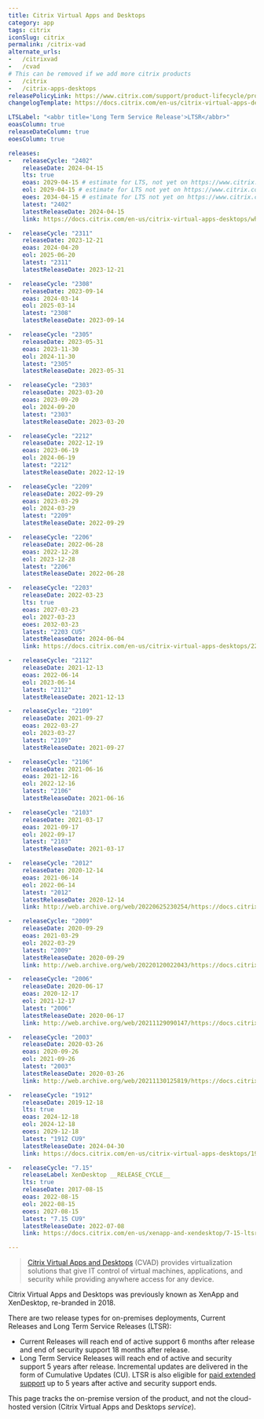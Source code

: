 ```yaml
---
title: Citrix Virtual Apps and Desktops
category: app
tags: citrix
iconSlug: citrix
permalink: /citrix-vad
alternate_urls:
-   /citrixvad
-   /cvad
# This can be removed if we add more citrix products
-   /citrix
-   /citrix-apps-desktops
releasePolicyLink: https://www.citrix.com/support/product-lifecycle/product-matrix.html
changelogTemplate: https://docs.citrix.com/en-us/citrix-virtual-apps-desktops/__RELEASE_CYCLE__/whats-new.html

LTSLabel: "<abbr title='Long Term Service Release'>LTSR</abbr>"
eoasColumn: true
releaseDateColumn: true
eoesColumn: true

releases:
-   releaseCycle: "2402"
    releaseDate: 2024-04-15
    lts: true
    eoas: 2029-04-15 # estimate for LTS, not yet on https://www.citrix.com/support/product-lifecycle/product-matrix.html
    eol: 2029-04-15 # estimate for LTS not yet on https://www.citrix.com/support/product-lifecycle/product-matrix.html
    eoes: 2034-04-15 # estimate for LTS not yet on https://www.citrix.com/support/product-lifecycle/product-matrix.html
    latest: "2402"
    latestReleaseDate: 2024-04-15
    link: https://docs.citrix.com/en-us/citrix-virtual-apps-desktops/whats-new.html # move to next new releaseCycle

-   releaseCycle: "2311"
    releaseDate: 2023-12-21
    eoas: 2024-04-20
    eol: 2025-06-20
    latest: "2311"
    latestReleaseDate: 2023-12-21

-   releaseCycle: "2308"
    releaseDate: 2023-09-14
    eoas: 2024-03-14
    eol: 2025-03-14
    latest: "2308"
    latestReleaseDate: 2023-09-14

-   releaseCycle: "2305"
    releaseDate: 2023-05-31
    eoas: 2023-11-30
    eol: 2024-11-30
    latest: "2305"
    latestReleaseDate: 2023-05-31

-   releaseCycle: "2303"
    releaseDate: 2023-03-20
    eoas: 2023-09-20
    eol: 2024-09-20
    latest: "2303"
    latestReleaseDate: 2023-03-20

-   releaseCycle: "2212"
    releaseDate: 2022-12-19
    eoas: 2023-06-19
    eol: 2024-06-19
    latest: "2212"
    latestReleaseDate: 2022-12-19

-   releaseCycle: "2209"
    releaseDate: 2022-09-29
    eoas: 2023-03-29
    eol: 2024-03-29
    latest: "2209"
    latestReleaseDate: 2022-09-29

-   releaseCycle: "2206"
    releaseDate: 2022-06-28
    eoas: 2022-12-28
    eol: 2023-12-28
    latest: "2206"
    latestReleaseDate: 2022-06-28

-   releaseCycle: "2203"
    releaseDate: 2022-03-23
    lts: true
    eoas: 2027-03-23
    eol: 2027-03-23
    eoes: 2032-03-23
    latest: "2203 CU5"
    latestReleaseDate: 2024-06-04
    link: https://docs.citrix.com/en-us/citrix-virtual-apps-desktops/2203-ltsr/whats-new/cumulative-update-5.html

-   releaseCycle: "2112"
    releaseDate: 2021-12-13
    eoas: 2022-06-14
    eol: 2023-06-14
    latest: "2112"
    latestReleaseDate: 2021-12-13

-   releaseCycle: "2109"
    releaseDate: 2021-09-27
    eoas: 2022-03-27
    eol: 2023-03-27
    latest: "2109"
    latestReleaseDate: 2021-09-27

-   releaseCycle: "2106"
    releaseDate: 2021-06-16
    eoas: 2021-12-16
    eol: 2022-12-16
    latest: "2106"
    latestReleaseDate: 2021-06-16

-   releaseCycle: "2103"
    releaseDate: 2021-03-17
    eoas: 2021-09-17
    eol: 2022-09-17
    latest: "2103"
    latestReleaseDate: 2021-03-17

-   releaseCycle: "2012"
    releaseDate: 2020-12-14
    eoas: 2021-06-14
    eol: 2022-06-14
    latest: "2012"
    latestReleaseDate: 2020-12-14
    link: http://web.archive.org/web/20220625230254/https://docs.citrix.com/en-us/citrix-virtual-apps-desktops/2012/whats-new.html

-   releaseCycle: "2009"
    releaseDate: 2020-09-29
    eoas: 2021-03-29
    eol: 2022-03-29
    latest: "2009"
    latestReleaseDate: 2020-09-29
    link: http://web.archive.org/web/20220120022043/https://docs.citrix.com/en-us/citrix-virtual-apps-desktops/2009/whats-new.html

-   releaseCycle: "2006"
    releaseDate: 2020-06-17
    eoas: 2020-12-17
    eol: 2021-12-17
    latest: "2006"
    latestReleaseDate: 2020-06-17
    link: http://web.archive.org/web/20211129090147/https://docs.citrix.com/en-us/citrix-virtual-apps-desktops/2006/whats-new.html

-   releaseCycle: "2003"
    releaseDate: 2020-03-26
    eoas: 2020-09-26
    eol: 2021-09-26
    latest: "2003"
    latestReleaseDate: 2020-03-26
    link: http://web.archive.org/web/20211130125819/https://docs.citrix.com/en-us/citrix-virtual-apps-desktops/2003/whats-new.html

-   releaseCycle: "1912"
    releaseDate: 2019-12-18
    lts: true
    eoas: 2024-12-18
    eol: 2024-12-18
    eoes: 2029-12-18
    latest: "1912 CU9"
    latestReleaseDate: 2024-04-30
    link: https://docs.citrix.com/en-us/citrix-virtual-apps-desktops/1912-ltsr/whats-new/cumulative-update-9.html

-   releaseCycle: "7.15"
    releaseLabel: XenDesktop __RELEASE_CYCLE__
    lts: true
    releaseDate: 2017-08-15
    eoas: 2022-08-15
    eol: 2022-08-15
    eoes: 2027-08-15
    latest: "7.15 CU9"
    latestReleaseDate: 2022-07-08
    link: https://docs.citrix.com/en-us/xenapp-and-xendesktop/7-15-ltsr/whats-new/cumulative-update-9.html

---
```


> [Citrix Virtual Apps and Desktops](https://www.citrix.com/products/citrix-virtual-apps-and-desktops/)
> (CVAD) provides virtualization solutions that give IT control of virtual machines, applications,
> and security while providing anywhere access for any device.

Citrix Virtual Apps and Desktops was previously known as XenApp and XenDesktop, re-branded in 2018.

There are two release types for on-premises deployments, Current Releases and Long Term Service
Releases (LTSR):
- Current Releases will reach end of active support 6 months after release and end of security
  support 18 months after release.
- Long Term Service Releases will reach end of active and security support 5 years after release.
  Incremental updates are delivered in the form of Cumulative Updates (CU). LTSR is also eligible
  for [paid extended support](https://support.citrix.com/article/CTX459999/extended-support-customer-guide) up to 5 years after active and security support ends.

This page tracks the on-premise version of the product, and not the cloud-hosted version (Citrix
Virtual Apps and Desktops _service_).
